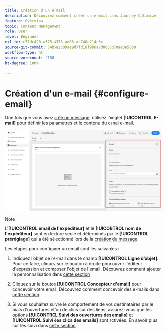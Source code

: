 ```yaml
---
title: Création d'un e-mail
description: Découvrez comment créer un e-mail dans Journey Optimizer
feature: Overview
topic: Content Management
role: User
level: Beginner
exl-id: c77dc420-a375-4376-ad86-ac740e214c3c
source-git-commit: 54b5a2c09ae9d7fd18f9b6a7d0053d78ae3e50b0
workflow-type: ht
source-wordcount: '158'
ht-degree: 100%

---
```


# Création d&#39;un e-mail {#configure-email}

Une fois que vous avez [créé un message](create-message.md), utilisez l&#39;onglet **[!UICONTROL E-mail]** pour définir les paramètres et le contenu du canal e-mail.

![](assets/emails-configuration.png)

>[!NOTE]
>
>L&#39;**[!UICONTROL email de l&#39;expéditeur]** et le **[!UICONTROL nom de l&#39;expéditeur]** sont en lecture seule et déterminés par le **[!UICONTROL préréglage]** qui a été sélectionné lors de la [création du message](create-message.md).

Les étapes pour configurer un email sont les suivantes :

1. Indiquez l’objet de l’e-mail dans le champ **[!UICONTROL Ligne d’objet]**. Pour ce faire, cliquez sur le bouton à droite pour ouvrir l&#39;éditeur d&#39;expression et composer l&#39;objet de l&#39;email. Découvrez comment ajouter la personnalisation dans [cette section](personalization/personalize.md)

1. Cliquez sur le bouton **[!UICONTROL Concepteur d&#39;email]** pour concevoir votre email. Découvrez comment concevoir des e-mails dans [cette section](design-emails.md).

1. Si vous souhaitez suivre le comportement de vos destinataires par le biais d&#39;ouvertures et/ou de clics sur des liens, assurez-vous que les options **[!UICONTROL Suivi des ouvertures des emails]** et **[!UICONTROL Suivi des clics des emails]** sont activées. En savoir plus sur les suivi dans [cette section](message-tracking.md).
